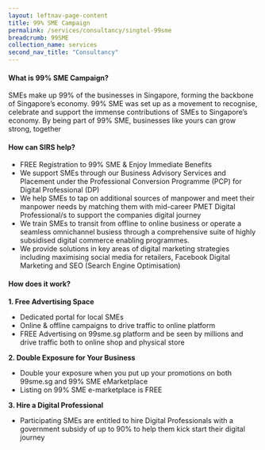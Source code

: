 ```yaml
---
layout: leftnav-page-content 
title: 99% SME Campaign
permalink: /services/consultancy/singtel-99sme
breadcrumb: 99SME
collection_name: services
second_nav_title: "Consultancy"
---
```


<h4>What is 99% SME Campaign?</h4>
<p>SMEs make up 99% of the businesses in Singapore, forming the backbone of Singapore’s economy.  99% SME was set up as a movement to recognise, celebrate and support 
the immense contributions of SMEs to Singapore’s economy.  By being part of 99% SME, businesses like yours can grow strong, together</p>

<h4>How can SIRS help?</h4>
<ul>
<li>FREE Registration to 99% SME & Enjoy Immediate Benefits</li>
<li>We support SMEs through our Business Advisory Services and Placement under the Professional Conversion Programme (PCP) for Digital Professional (DP)</li>
<li>We help SMEs to tap on additional sources of manpower and meet their manpower needs by matching them with mid-career PMET Digital Professional/s to support the companies 
digital journey</li>
<li>We train SMEs to transit from offline to online business or operate a seamless omnichannel busiess through a comprehensive suite of highly subsidised digital commerce 
enabling programmes.</li>                                            
<li>We provide solutions in key areas of digital marketing strategies including maximising social media for retailers, Facebook Digital Marketing and SEO (Search Engine 
Optimisation)</li>
  </ul>

<h4>How does it work?</h4>
<b>1. Free Advertising Space</b>
<ul>
  <li>Dedicated portal for local SMEs</li>
  <li>Online & offline campaigns to drive traffic to  online platform</li>
  <li>FREE Advertising on 99sme.sg platform and be seen by millions and  drive traffic both to  online shop and physical store</li>
  </ul>
<b>2. Double Exposure for Your Business</b>
<ul>
  <li>Double your exposure when you put up your promotions on both 99sme.sg and 99% SME eMarketplace</li>
  <li>Listing on 99% SME e-marketplace is FREE</li>
  </ul>
<b>3. Hire a Digital Professional</b>
<ul>
  <li>Participating SMEs are entitled to hire Digital Professionals with a government subsidy of up to 90% to help them kick start their digital journey</li>
  </ul>
